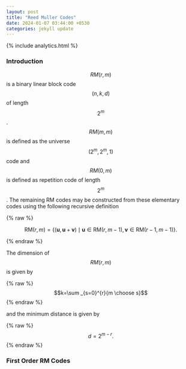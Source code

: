 ```yaml
---
layout: post
title: "Reed Muller Codes"
date: 2024-01-07 03:44:00 +0530
categories: jekyll update
---
```

{% include analytics.html %}
<script src="https://cdnjs.cloudflare.com/ajax/libs/mathjax/2.7.0/MathJax.js?config=TeX-AMS-MML_HTMLorMML" type="text/javascript"></script>

### Introduction 


$$RM(r, m)$$ is a binary linear block code $$(n, k, d)$$ of length $$2^m$$. $$RM(m, m)$$ is defined as the universe $$(2^m, 2^m, 1)$$ code and $$RM(0, m)$$ is defined as repetition code of length $$2^m$$. The remaining RM codes may be constructed from these elementary codes using the following recursive definition

{% raw %}

$$
\mathrm {RM} (r,m)=\{(\mathbf {u} ,\mathbf {u} +\mathbf {v} )\mid \mathbf {u} \in \mathrm {RM} (r,m-1),\mathbf {v} \in \mathrm {RM} (r-1,m-1)\}.
$$

{% endraw %}

The dimension of $$RM(r, m)$$ is given by

{% raw %}
$$k=\sum _{s=0}^{r}{m \choose s}$$
{% endraw %} 

and the minimum distance is given by

{% raw %}
$$ d=2^{m-r}.$$
{% endraw %}

### First Order RM Codes

